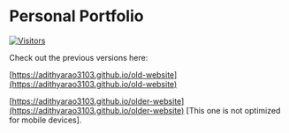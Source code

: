 # Personal Portfolio

[![Visitors](https://visitor-counter-adithyarao3103.vercel.app/show?name=website&theme=default&tb=000000&cb=f8bf2b&cf=000000&text=Visitors%20since%2018-10-24)](https://visitor-counter-adithyarao3103.vercel.app)


Check out the previous versions here:

[https://adithyarao3103.github.io/old-website](https://adithyarao3103.github.io/old-website)

[https://adithyarao3103.github.io/older-website](https://adithyarao3103.github.io/older-website) [This one is not optimized for mobile devices].
